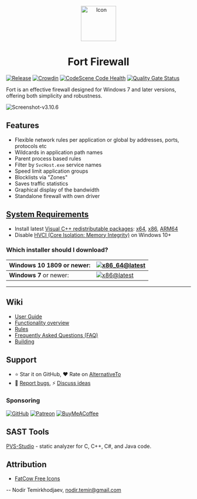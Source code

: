 <p align="center">
  <a href="https://github.com/tnodir/fort">
    <img src="https://github.com/tnodir/fort/blob/master/src/ui/icons/fort-96.png" alt="Icon" height="96">
  </a>
  <h1 align="center">Fort Firewall</h1>
</p>

[![Release](https://img.shields.io/github/release/tnodir/fort.svg)](https://github.com/tnodir/fort/releases/latest)
[![Crowdin](https://badges.crowdin.net/fort-firewall/localized.svg)](https://crowdin.com/project/fort-firewall)
[![CodeScene Code Health](https://codescene.io/projects/5344/status-badges/code-health)](https://codescene.io/projects/5344)
[![Quality Gate Status](https://sonarcloud.io/api/project_badges/measure?project=tnodir_fort&metric=alert_status)](https://sonarcloud.io/summary/new_code?id=tnodir_fort)

Fort is an effective firewall designed for Windows 7 and later versions, offering both simplicity and robustness.

![Screenshot-v3.10.6](https://github.com/tnodir/fort/assets/77551811/53e25cb0-a296-46d9-8321-3fb0aae77b7f)

## Features

  - Flexible network rules per application or global by addresses, ports, protocols etc
  - Wildcards in application path names
  - Parent process based rules
  - Filter by `SvcHost.exe` service names
  - Speed limit application groups
  - Blocklists via "Zones"
  - Saves traffic statistics
  - Graphical display of the bandwidth
  - Standalone firewall with own driver

## [System Requirements](https://github.com/tnodir/fort/wiki/User-Guide#system-requirements)

  - Install latest [Visual C++ redistributable packages](https://learn.microsoft.com/en-us/cpp/windows/latest-supported-vc-redist?view=msvc-170#latest-microsoft-visual-c-redistributable-version): [x64](https://aka.ms/vs/17/release/vc_redist.x64.exe), [x86](https://aka.ms/vs/17/release/vc_redist.x86.exe), [ARM64](https://aka.ms/vs/17/release/vc_redist.arm64.exe)
  - Disable [HVCI (Core Isolation: Memory Integrity)](https://github.com/tnodir/fort/discussions/40) on Windows 10+

### Which installer should I download?

 **Windows 10 1809** or newer: | [![x86_64@latest](https://img.shields.io/badge/x86_64-green?label=...-x86_64.exe)](https://github.com/tnodir/fort/releases/latest)
-------------------------------|---------
 **Windows 7** or newer:       | [![x86@latest](https://img.shields.io/badge/x86-green?label=...-x86.exe)](https://github.com/tnodir/fort/releases/latest)

-----

## Wiki

  - [User Guide](https://github.com/tnodir/fort/wiki/User-Guide)
  - [Functionality overview](https://github.com/tnodir/fort/wiki/Functionality-overview)
  - [Rules](https://github.com/tnodir/fort/wiki/Rules)
  - [Frequently Asked Questions (FAQ)](https://github.com/tnodir/fort/wiki/FAQ)
  - [Building](https://github.com/tnodir/fort/wiki/Building)

## Support

  - ⭐ Star it on GitHub, ❤ Rate on [AlternativeTo](https://alternativeto.net/software/fort-firewall/about/)
  - 🐞 [Report bugs](https://github.com/tnodir/fort/issues), ⚡ [Discuss ideas](https://github.com/tnodir/fort/discussions)

### Sponsoring

[![GitHub](https://img.shields.io/badge/GitHub%20Sponsors-blue?logo=GitHub%20Sponsors&style=social)](https://github.com/sponsors/tnodir)
[![Patreon](https://img.shields.io/badge/Patreon%20Patrons-blue?logo=Patreon&style=social)](https://www.patreon.com/bePatron?u=9349286)
[![BuyMeACoffee](https://img.shields.io/badge/Buy%20Me%20a%20Coffee-blue?logo=BuyMeACoffee&style=social)](https://buymeacoffee.com/tnodir)

## SAST Tools

[PVS-Studio](https://pvs-studio.com/en/pvs-studio/?utm_source=github&utm_medium=organic&utm_campaign=open_source) - static analyzer for C, C++, C#, and Java code.

## Attribution

  - [FatCow Free Icons](http://www.fatcow.com/free-icons)

--
Nodir Temirkhodjaev, <nodir.temir@gmail.com>
